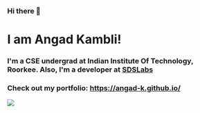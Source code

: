 ### Hi there 👋 
# I am Angad Kambli!
### I'm a CSE undergrad at Indian Institute Of Technology, Roorkee. Also, I'm a developer at [SDSLabs](https://github.com/sdslabs)<br>
### Check out my portfolio: https://angad-k.github.io/ <br>

![](https://github-readme-stats.vercel.app/api?username=angad-k&theme=algolia&show_icons=true&hide_rank=true&count_private=true&hide=stars&include_all_commits=true) <br>
<!--
**angad-k/angad-k** is a ✨ _special_ ✨ repository because its `README.md` (this file) appears on your GitHub profile.

Here are some ideas to get you started:

- 🔭 I’m currently working on ...
- 🌱 I’m currently learning ...
- 👯 I’m looking to collaborate on ...
- 🤔 I’m looking for help with ...
- 💬 Ask me about ...
- 📫 How to reach me: ...
- 😄 Pronouns: ...
- ⚡ Fun fact: ...
-->
